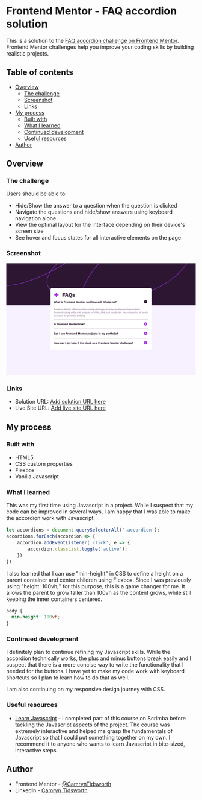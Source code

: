 # Frontend Mentor - FAQ accordion solution

This is a solution to the [FAQ accordion challenge on Frontend Mentor](https://www.frontendmentor.io/challenges/faq-accordion-wyfFdeBwBz). Frontend Mentor challenges help you improve your coding skills by building realistic projects. 

## Table of contents

- [Overview](#overview)
  - [The challenge](#the-challenge)
  - [Screenshot](#screenshot)
  - [Links](#links)
- [My process](#my-process)
  - [Built with](#built-with)
  - [What I learned](#what-i-learned)
  - [Continued development](#continued-development)
  - [Useful resources](#useful-resources)
- [Author](#author)

## Overview

### The challenge

Users should be able to:

- Hide/Show the answer to a question when the question is clicked
- Navigate the questions and hide/show answers using keyboard navigation alone
- View the optimal layout for the interface depending on their device's screen size
- See hover and focus states for all interactive elements on the page

### Screenshot

![](assets/images/screenshot.png)

### Links

- Solution URL: [Add solution URL here](https://your-solution-url.com)
- Live Site URL: [Add live site URL here](https://your-live-site-url.com)

## My process

### Built with

- HTML5
- CSS custom properties
- Flexbox
- Vanilla Javascript

### What I learned

This was my first time using Javascript in a project. While I suspect that my code can be improved in several ways, I am happy that I was able to make the accordion work with Javascript.

```js
let accordions = document.querySelectorAll('.accordion');
accordions.forEach(accordion => {
    accordion.addEventListener('click', e => {
        accordion.classList.toggle('active');
    })
})
```
I also learned that I can use "min-height" in CSS to define a height on a parent container and center children using Flexbox. Since I was previously using "height: 100vh;" for this purpose, this is a game changer for me. It allows the parent to grow taller than 100vh as the content grows, while still keeping the inner containers centered. 

```css
body {
  min-height: 100vh;
}
```

### Continued development

I definitely plan to continue refining my Javascript skills. While the accordion technically works, the plus and minus buttons break easily and I suspect that there is a more concise way to write the functionality that I needed for the buttons. I have yet to make my code work with keyboard shortcuts so I plan to learn how to do that as well. 

I am also continuing on my responsive design journey with CSS. 

### Useful resources

- [Learn Javascript](https://v2.scrimba.com/learn-javascript-c0v) - I completed part of this course on Scrimba before tackling the Javascript aspects of the project. The course was extremely interactive and helped me grasp the fundamentals of Javascript so that I could put something together on my own. I recommend it to anyone who wants to learn Javascript in bite-sized, interactive steps.

## Author

- Frontend Mentor - [@CamrynTidsworth](https://www.frontendmentor.io/profile/CamrynTidsworth)
- LinkedIn - [Camryn Tidsworth](www.linkedin.com/in/camryn-tidsworth)
